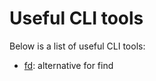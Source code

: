 # Useful CLI tools

Below is a list of useful CLI tools:

* [fd](https://github.com/sharkdp/fd): alternative for find

